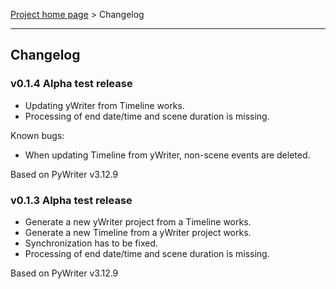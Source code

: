 [Project home page](index) > Changelog

------------------------------------------------------------------------

## Changelog

### v0.1.4 Alpha test release

- Updating yWriter from Timeline works.
- Processing of end date/time and scene duration is missing.

Known bugs:
- When updating Timeline from yWriter, non-scene events are deleted.

Based on PyWriter v3.12.9

### v0.1.3 Alpha test release

- Generate a new yWriter project from a Timeline works.
- Generate a new Timeline from a yWriter project works.
- Synchronization has to be fixed.
- Processing of end date/time and scene duration is missing.

Based on PyWriter v3.12.9

